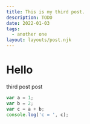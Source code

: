 ```yaml
---
title: This is my third post.
description: TODO
date: 2022-01-03
tags:
  - another one
layout: layouts/post.njk
---
```


# Hello

third post post

```js
var a = 1;
var b = 2;
var c = a + b;
console.log('c = ', c);
```
